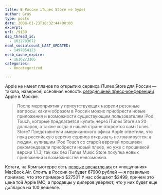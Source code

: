 ```yaml
---
title: В России iTunes Store не будет
author: Gray
type: posts
date: 2008-01-23T18:32:44+00:00
excerpt:
url: /9139
dsq_thread_id:
  - 1812703672
esml_socialcount_LAST_UPDATED:
  - 1497054123
essb_cache_expire:
  - 1616273106
categories:
  - Uncategorized

---
```








Apple не имеет планов по открытию сервиса iTunes Store для России &#8212; такова, наверное, основная новость <a href="http://hard.compulenta.ru/345887/" target="_blank">сегодняшней пресс-конференции</a> Apple в Москве.

> После мероприятия у присутствующих назрели резонные вопросы: каким образом в России можно приобрести новые приложения и возможности существующим пользователям iPod Touch, которые предлагается купить через iTunes Store за 20 долларов, а также когда в нашей стране откроется сам iTunes Store? Представители американского офиса Apple ответили, что пока российскую версию сервиса открывать не планируется; а людям, купившим iPod Touch со старой версией прошивки рекомендовали приобрести новый плеер, но уже с прошивкой версии 1.1.3, так как без iTunes Music Store покупка новых приложений и возможностей невозможна. 

Кстати, на Компьютерре есть <a href="http://www.computerra.ru/blog/gadgets/#345915" target="_blank">первые впечатления</a> от &#171;пощупания&#187; MacBook Air. Стоить в России он будет 67900 рублей &#8212; я правильно понимаю, что это примерно $2750? У нас обещают $2499, причем это цена той Apple IMC, а продавцы у дилеров уверяют, что у них будет еще долларов на 100 дешевле.